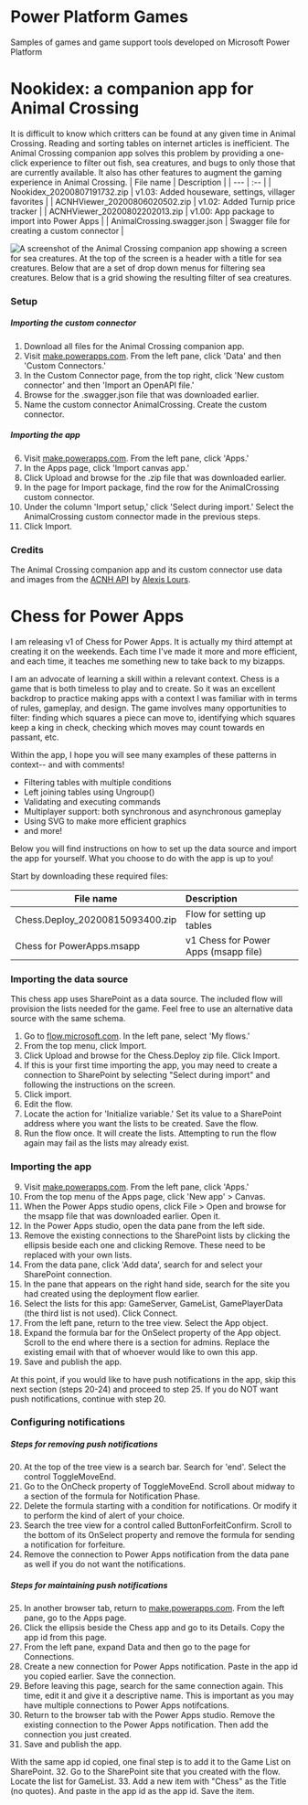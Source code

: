 # Power Platform Games
Samples of games and game support tools developed on Microsoft Power Platform

# Nookidex: a companion app for Animal Crossing
It is difficult to know which critters can be found at any given time in Animal Crossing. Reading and sorting tables on internet articles is inefficient. The Animal Crossing companion app solves this problem by providing a one-click experience to filter out fish, sea creatures, and bugs to only those that are currently available. It also has other features to augment the gaming experience in Animal Crossing.
| File name | Description | 
| --- | :-- | 
| Nookidex_20200807191732.zip | v1.03: Added houseware, settings, villager favorites |
| ACNHViewer_20200806020502.zip | v1.02: Added Turnip price tracker |
| ACNHViewer_20200802202013.zip | v1.00: App package to import into Power Apps |
| AnimalCrossing.swagger.json | Swagger file for creating a custom connector |

![A screenshot of the Animal Crossing companion app showing a screen for sea creatures. At the top of the screen is a header with a title for sea creatures. Below that are a set of drop down menus for filtering sea creatures. Below that is a grid showing the resulting filter of sea creatures.](https://powerblob.blob.core.windows.net/powerapps/acnhapp_sea.png "Sea Creatures screen")

### Setup
##### Importing the custom connector
1. Download all files for the Animal Crossing companion app.
2. Visit [make.powerapps.com](https://make.powerapps.com/home). From the left pane, click 'Data' and then 'Custom Connectors.'
3. In the Custom Connector page, from the top right, click 'New custom connector' and then 'Import an OpenAPI file.'
4. Browse for the .swagger.json file that was downloaded earlier.
5. Name the custom connector AnimalCrossing. Create the custom connector.

##### Importing the app
6. Visit [make.powerapps.com](https://make.powerapps.com/home). From the left pane, click 'Apps.'
7. In the Apps page, click 'Import canvas app.'
8. Click Upload and browse for the .zip file that was downloaded earlier.
9. In the page for Import package, find the row for the AnimalCrossing custom connector.
10. Under the column 'Import setup,' click 'Select during import.' Select the AnimalCrossing custom connector made in the previous steps.
11. Click Import.

### Credits
The Animal Crossing companion app and its custom connector use data and images from the [ACNH API](http://acnhapi.com/) by [Alexis Lours](mailto:admin@acnhapi.com). 

# Chess for Power Apps
I am releasing v1 of Chess for Power Apps. It is actually my third attempt at creating it on the weekends. Each time I've made it more and more efficient, and each time, it teaches me something new to take back to my bizapps. 

I am an advocate of learning a skill within a relevant context. Chess is a game that is both timeless to play and to create. So it was an excellent backdrop to practice making apps with a context I was familiar with in terms of rules, gameplay, and design. The game involves many opportunities to filter: finding which squares a piece can move to, identifying which squares keep a king in check, checking which moves may count towards en passant, etc.

Within the app, I hope you will see many examples of these patterns in context-- and with comments!
* Filtering tables with multiple conditions
* Left joining tables using Ungroup()
* Validating and executing commands
* Multiplayer support: both synchronous and asynchronous gameplay
* Using SVG to make more efficient graphics
* and more!

Below you will find instructions on how to set up the data source and import the app for yourself. What you choose to do with the app is up to you!

Start by downloading these required files:

| File name | Description | 
| --- | :-- | 
| Chess.Deploy_20200815093400.zip | Flow for setting up tables |
| Chess for PowerApps.msapp | v1 Chess for Power Apps (msapp file) |

### Importing the data source
This chess app uses SharePoint as a data source. The included flow will provision the lists needed for the game. Feel free to use an alternative data source with the same schema.
1. Go to [flow.microsoft.com](https://flow.microsoft.com). In the left pane, select 'My flows.'
2. From the top menu, click Import.
3. Click Upload and browse for the Chess.Deploy zip file. Click Import.
4. If this is your first time importing the app, you may need to create a connection to SharePoint by selecting "Select during import" and following the instructions on the screen.
5. Click import.
6. Edit the flow.
7. Locate the action for 'Initialize variable.' Set its value to a SharePoint address where you want the lists to be created. Save the flow.
8. Run the flow once. It will create the lists. Attempting to run the flow again may fail as the lists may already exist.

### Importing the app
9. Visit [make.powerapps.com](https://make.powerapps.com/home). From the left pane, click 'Apps.'
10. From the top menu of the Apps page, click 'New app' > Canvas.
11. When the Power Apps studio opens, click File > Open and browse for the msapp file that was downloaded earlier. Open it.
12. In the Power Apps studio, open the data pane from the left side.
13. Remove the existing connections to the SharePoint lists by clicking the ellipsis beside each one and clicking Remove. These need to be replaced with your own lists.
14. From the data pane, click 'Add data', search for and select your SharePoint connection.
15. In the pane that appears on the right hand side, search for the site you had created using the deployment flow earlier.
16. Select the lists for this app: GameServer, GameList, GamePlayerData (the third list is not used). Click Connect.
17. From the left pane, return to the tree view. Select the App object.
18. Expand the formula bar for the OnSelect property of the App object. Scroll to the end where there is a section for admins. Replace the existing email with that of whoever would like to own this app.
19. Save and publish the app.

At this point, if you would like to have push notifications in the app, skip this next section (steps 20-24) and proceed to step 25. If you do NOT want push notifications, continue with step 20.

### Configuring notifications
##### Steps for removing push notifications
20. At the top of the tree view is a search bar. Search for 'end'. Select the control ToggleMoveEnd.
21. Go to the OnCheck property of ToggleMoveEnd. Scroll about midway to a section of the formula for Notification Phase.
22. Delete the formula starting with a condition for notifications. Or modify it to perform the kind of alert of your choice.
23. Search the tree view for a control called ButtonForfeitConfirm. Scroll to the bottom of its OnSelect property and remove the formula for sending a notification for forfeiture.
24. Remove the connection to Power Apps notification from the data pane as well if you do not want the notifications.

##### Steps for maintaining push notifications
25. In another browser tab, return to [make.powerapps.com](https://make.powerapps.com/home). From the left pane, go to the Apps page.
26. Click the ellipsis beside the Chess app and go to its Details. Copy the app id from this page.
27. From the left pane, expand Data and then go to the page for Connections.
28. Create a new connection for Power Apps notification. Paste in the app id you copied earlier. Save the connection.
29. Before leaving this page, search for the same connection again. This time, edit it and give it a descriptive name. This is important as you may have multiple connections to Power Apps notifcations.
30. Return to the browser tab with the Power Apps studio. Remove the existing connection to the Power Apps notification. Then add the connection you just created. 
31. Save and publish the app.

With the same app id copied, one final step is to add it to the Game List on SharePoint.
32. Go to the SharePoint site that you created with the flow. Locate the list for GameList. 
33. Add a new item with "Chess" as the Title (no quotes). And paste in the app id as the app id. Save the item.
